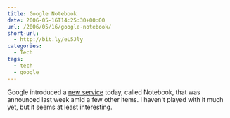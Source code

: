 ```yaml
---
title: Google Notebook
date: 2006-05-16T14:25:30+00:00
url: /2006/05/16/google-notebook/
short-url:
  - http://bit.ly/eL5Jly
categories:
  - Tech
tags:
  - tech
  - google
---
```

Google introduced a [new service](http://www.google.com/notebook/) today, called Notebook, that was announced last week amid a few other items. I haven't played with it much yet, but it seems at least interesting.